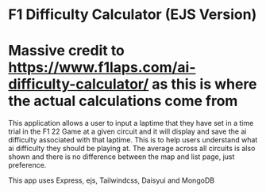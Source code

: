 # F1 Difficulty Calculator (EJS Version)
# Massive credit to https://www.f1laps.com/ai-difficulty-calculator/ as this is where the actual calculations come from
<!--https://f1-difficulty-calculator.herokuapp.com-->

This application allows a user to input a laptime that they have set in a time trial in the F1 22 Game at a given circuit and it will display and save the ai difficulty associated with that laptime. This is to help users understand what ai difficulty they should be playing at. The average across all circuits is also shown and there is no difference between the map and list page, just preference.

This app uses Express, ejs, Tailwindcss, Daisyui and MongoDB
